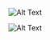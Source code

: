 
![Alt Text](https://images2.imgbox.com/07/cc/my6KRrxd_o.png)

![Alt Text](https://images2.imgbox.com/58/5b/iMJ9ThEy_o.png)
